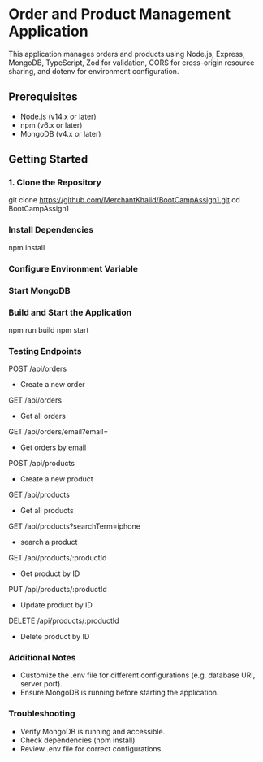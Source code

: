 # Order and Product Management Application

This application manages orders and products using Node.js, Express, MongoDB, TypeScript, Zod for validation, CORS for cross-origin resource sharing, and dotenv for environment configuration.

## Prerequisites

- Node.js (v14.x or later)
- npm (v6.x or later)
- MongoDB (v4.x or later)

## Getting Started

### 1. Clone the Repository

git clone https://github.com/MerchantKhalid/BootCampAssign1.git
cd BootCampAssign1

### Install Dependencies
npm install

### Configure Environment Variable

### Start MongoDB

###  Build and Start the Application
npm run build
npm start

### Testing Endpoints
POST /api/orders
- Create a new order

GET /api/orders
- Get all orders

GET /api/orders/email?email=<email> 
- Get orders by email

POST /api/products 
- Create a new product

GET /api/products 
- Get all products
  
GET /api/products?searchTerm=iphone
- search a product

GET /api/products/:productId
- Get product by ID

PUT /api/products/:productId
- Update product by ID

DELETE /api/products/:productId
- Delete product by ID

### Additional Notes
- Customize the .env file for different configurations (e.g. database URI, server port).
- Ensure MongoDB is running before starting the application.

### Troubleshooting
- Verify MongoDB is running and accessible.
- Check dependencies (npm install).
- Review .env file for correct configurations.

